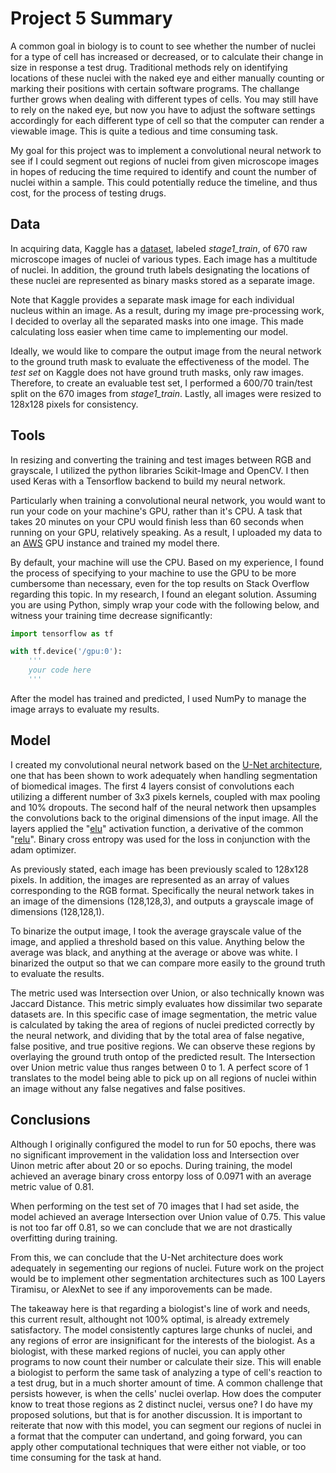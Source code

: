 # Project 5 Summary

A common goal in biology is to count to see whether the number of nuclei for a type of cell has increased or decreased, or to calculate their change in size in response a test drug. Traditional methods rely on identifying locations of these nuclei with the naked eye and either manually counting or marking their positions with certain software programs. The challange further grows when dealing with different types of cells. You may still have to rely on the naked eye, but now you have to adjust the software settings accordingly for each different type of cell so that the computer can render a viewable image. This is quite a tedious and time consuming task. 

My goal for this project was to implement a convolutional neural network to see if I could segment out regions of nuclei from given microscope images in hopes of reducing the time required to identify and count the number of nuclei within a sample. This could potentially reduce the timeline, and thus cost, for the process of testing drugs.

## Data

In acquiring data, Kaggle has a [dataset](https://www.kaggle.com/c/data-science-bowl-2018/data), labeled *stage1_train*, of 670 raw microscope images of nuclei of various types. Each image has a multitude of nuclei. In addition, the ground truth labels designating the locations of these nuclei are represented as binary masks stored as a separate image. 

Note that Kaggle provides a separate mask image for each individual nucleus within an image. As a result, during my image pre-processing work, I decided to overlay all the separated masks into one image. This made calculating loss easier when time came to implementing our model.

Ideally, we would like to compare the output image from the neural network to the ground truth mask to evaluate the effectiveness of the model. The *test set* on Kaggle does not have ground truth masks, only raw images. Therefore, to create an evaluable test set, I performed a 600/70 train/test split on the 670 images from *stage1_train*. Lastly, all images were resized to 128x128 pixels for consistency.

## Tools

In resizing and converting the training and test images between RGB and grayscale, I utilized the python libraries Scikit-Image and OpenCV. I then used Keras with a Tensorflow backend to build my neural network. 

Particularly when training a convolutional neural network, you would want to run your code on your machine's GPU, rather than it's CPU. A task that takes 20 minutes on your CPU would finish less than 60 seconds when running on your GPU, relatively speaking. As a result, I uploaded my data to an [AWS](https://aws.amazon.com/) GPU instance and trained my model there. 

By default, your machine will use the CPU. Based on my experience, I found the process of specifying to your machine to use the GPU to be more cumbersome than necessary, even for the top results on Stack Overflow regarding this topic. In my research, I found an elegant solution. Assuming you are using Python, simply wrap your code with the following below, and witness your training time decrease significantly:

```python
import tensorflow as tf

with tf.device('/gpu:0'):
    '''
    your code here 
    '''
```

After the model has trained and predicted, I used NumPy to manage the image arrays to evaluate my results.

## Model

I created my convolutional neural network based on the [U-Net architecture](https://arxiv.org/abs/1505.04597), one that has been shown to work adequately when handling segmentation of biomedical images. The first 4 layers consist of convolutions each utilizing a different number of 3x3 pixels kernels, coupled with max pooling and 10% dropouts. The second half of the neural network then upsamples the convolutions back to the original dimensions of the input image. All the layers applied the "[elu](https://sefiks.com/2018/01/02/elu-as-a-neural-networks-activation-function/)" activation function, a derivative of the common "[relu](https://en.wikipedia.org/wiki/Rectifier_(neural_networks))". Binary cross entropy was used for the loss in conjunction with the adam optimizer.

As previously stated, each image has been previously scaled to 128x128 pixels. In addition, the images are represented as an array of values corresponding to the RGB format. Specifically the neural network takes in an image of the dimensions (128,128,3), and outputs a grayscale image of dimensions (128,128,1).

To binarize the output image, I took the average grayscale value of the image, and applied a threshold based on this value. Anything below the average was black, and anything at the average or above was white. I binarized the output so that we can compare more easily to the ground truth to evaluate the results.

The metric used was Intersection over Union, or also technically known was Jaccard Distance. This metric simply evaluates how dissimilar two separate datasets are. In this specific case of image segmentation, the metric value is calculated by taking the area of regions of nuclei predicted correctly by the neural network, and dividing that by the total area of false negative, false positive, and true positive regions. We can observe these regions by overlaying the ground truth ontop of the predicted result. The Intersection over Union metric value thus ranges between 0 to 1. A perfect score of 1 translates to the model being able to pick up on all regions of nuclei within an image without any false negatives and false positives.

## Conclusions

Although I originally configured the model to run for 50 epochs, there was no significant improvement in the validation loss and Intersection over Uinon metric after about 20 or so epochs. During training, the model achieved an average binary cross entorpy loss of 0.0971 with an average metric value of 0.81.

When performing on the test set of 70 images that I had set aside, the model achieved an average Intersection over Union value of 0.75. This value is not too far off 0.81, so we can conclude that we are not drastically overfitting during training.

From this, we can conclude that the U-Net architecture does work adequately in segementing our regions of nuclei. Future work on the project would be to implement other segmentation architectures such as 100 Layers Tiramisu, or AlexNet to see if any imporovements can be made. 

The takeaway here is that regarding a biologist's line of work and needs, this current result, althought not 100% optimal, is already extremely satisfactory. The model consistently captures large chunks of nuclei, and any regions of error are insignificant for the interests of the biologist. As a biologist, with these marked regions of nuclei, you can apply other programs to now count their number or calculate their size. This will enable a biologist to perform the same task of analyzing a type of cell's reaction to a test drug, but in a much shorter amount of time. A common challenge that persists however, is when the cells' nuclei overlap. How does the computer know to treat those regions as 2 distinct nuclei, versus one? I do have my proposed solutions, but that is for another discussion. It is important to reiterate that now with this model, you can segment our regions of nuclei in a format that the computer can undertand, and going forward, you can apply other computational techniques that were either not viable, or too time consuming for the task at hand.

